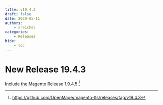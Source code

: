 ```yaml
---
title: v19.4.3
draft: false
date: 2020-05-11
authors:
    - sreichel
categories:
    - Releases
hide:
    - toc
---
```


# New Release 19.4.3

Include the Magento Release 1.9.4.5 [^1]

<!-- more -->

[^1]: https://github.com/OpenMage/magento-lts/releases/tag/v19.4.3
